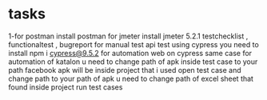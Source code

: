 # tasks
1-for postman install postman 
for jmeter install jmeter 5.2.1
testchecklist , functionaltest , bugreport for manual test
api test using cypress you need  to install   npm i cypress@9.5.2
for automation web on cypress same case 
for automation of katalon u need to change path of apk inside test case to your path 
facebook apk will be inside project that i used 
open test case and change path to your path of apk 
u need to change path of excel sheet that found inside project 
run test cases 
